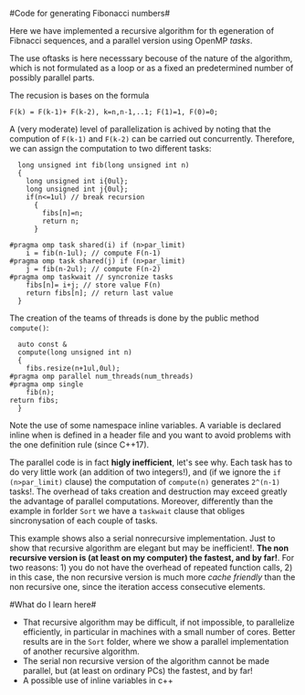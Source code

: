 #Code for generating Fibonacci numbers#

Here we have implemented a recursive algorithm for th egeneration of Fibnacci sequences, and a parallel version using OpenMP *tasks*.

The use oftasks is here necesssary becouse of the nature of the algorithm, which is not formulated as a loop or as a fixed an predetermined number of possibly parallel parts.

The recusion is bases on the formula

	F(k) = F(k-1)+ F(k-2), k=n,n-1,..1; F(1)=1, F(0)=0;
	
A (very moderate) level of parallelization is achived by noting that the compution of `F(k-1)` and `F(k-2)` can be carried out concurrently. Therefore, we can assign the computation to two different tasks:

```
  long unsigned int fib(long unsigned int n)
  {
    long unsigned int i{0ul};
    long unsigned int j{0ul};
    if(n<=1ul) // break recursion
      {
        fibs[n]=n;
        return n;
      }

#pragma omp task shared(i) if (n>par_limit)
    i = fib(n-1ul); // compute F(n-1)
#pragma omp task shared(j) if (n>par_limit)
    j = fib(n-2ul); // compute F(n-2)
#pragma omp taskwait // syncronize tasks
    fibs[n]= i+j; // store value F(n)
    return fibs[n]; // return last value
  }
```
The creation of the teams of threads is done by the public method `compute()`:

```
  auto const &
  compute(long unsigned int n)
  {
    fibs.resize(n+1ul,0ul);
#pragma omp parallel num_threads(num_threads)
#pragma omp single
    fib(n);
return fibs;
  }
```

Note the use of some namespace inline variables. A variable is declared inline when is defined in a header file and you want to avoid problems with the one definition rule (since C++17).

The parallel code is in fact **higly inefficient**, let's see why. Each task has to do very little work (an addition of two integers!), and (if we ignore the `if (n>par_limit)` clause) the computation of `compute(n)` generates `2^(n-1)` tasks!.
The overhead of taks creation and destruction may exceed greatly the advantage of parallel computations. Moreover, differently than the example in forlder `Sort` we have a `taskwait` clause that obliges sincronysation of each couple of tasks.

This example shows also a serial nonrecursive implementation. Just to show that recursive algorithm are elegant but may be inefficient!. **The non recursive version is (at least on my computer) the fastest, and by far!**. For two reasons: 1) you do not have the overhead of repeated function calls, 2) in this case, the non recursive version is much more *cache friendly* than the non recursive one, since the iteration access consecutive elements.


#What do I learn here#
- That recursive algorithm may be difficult, if not impossible, to parallelize efficiently, in particular in  machines with 
a small number of cores. Better results are in the `Sort` folder, where we show a parallel implementation of another recursive algorithm.
- The serial non recursive version of the algorithm cannot be made parallel, but (at least on ordinary PCs) the fastest, and by far! 
- A possible use of inline variables in c++











 